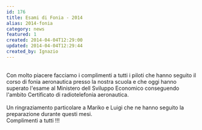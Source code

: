 ```yaml
---
id: 176
title: Esami di Fonia - 2014
alias: 2014-fonia
category: news
featured: 1
created: 2014-04-04T12:29:00
updated: 2014-04-04T12:29:44
created_by: Ignazio
---
```

<p>
 <img alt="" border="0" src="images/stories/2014-04-fonia.jpg"/>
 <br/>
 <br/>
 Con molto piacere facciamo i complimenti a tutti i piloti che hanno seguito il corso di fonia aeronautica presso la nostra scuola e che oggi hanno superato l'esame al Ministero dell Sviluppo Economico conseguendo l'ambito Certificato di radiotelefonia aeronautica.
 <br/>
 <br/>
 Un ringraziamento particolare a Mariko e Luigi che ne hanno seguito la preparazione durante questi mesi.
 <br/>
 Complimenti a tutti !!!
</p>
